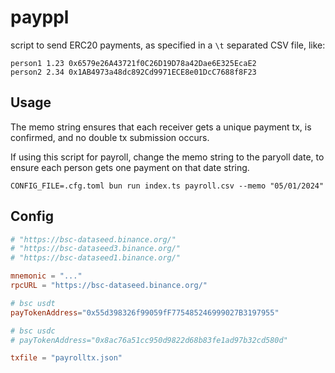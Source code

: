 # payppl

script to send ERC20 payments, as specified in a `\t` separated CSV file, like:

```
person1 1.23 0x6579e26A43721f0C26D19D78a42Dae6E325EcaE2
person2 2.34 0x1AB4973a48dc892Cd9971ECE8e01DcC7688f8F23
```

## Usage

The memo string ensures that each receiver gets a unique payment tx, is confirmed, and no double tx submission occurs.

If using this script for payroll, change the memo string to the paryoll date, to ensure each person gets one payment on that date string.

```
CONFIG_FILE=.cfg.toml bun run index.ts payroll.csv --memo "05/01/2024"
```

## Config

```toml
# "https://bsc-dataseed.binance.org/"
# "https://bsc-dataseed3.binance.org/"
# "https://bsc-dataseed1.binance.org/"

mnemonic = "..."
rpcURL = "https://bsc-dataseed.binance.org/"

# bsc usdt
payTokenAddress="0x55d398326f99059fF775485246999027B3197955"

# bsc usdc
# payTokenAddress="0x8ac76a51cc950d9822d68b83fe1ad97b32cd580d"

txfile = "payrolltx.json"
```
